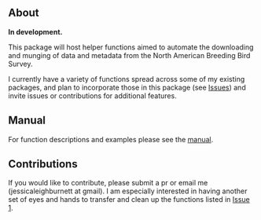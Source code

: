 ## About
**In development.**

This package will host helper functions aimed to automate the downloading and munging of data and metadata from the North American Breeding Bird Survey. 

I currently have a variety of functions spread across some of my existing packages, and plan to incorporate those in this package (see [Issues](https://github.com/TrashBirdEcology/bbsAssistant/issues)) and invite issues or contributions for additional features.

## Manual
For function descriptions and examples please see the [manual](/man/bbsAssistant_0.0.0.9000.pdf). 

## Contributions
If you would like to contribute, please submit a pr or email me (jessicaleighburnett at gmail). I am especially interested in having another set of eyes and hands to transfer and clean up the functions listed in [Issue 1](https://github.com/TrashBirdEcology/bbsAssistant/issues/1).


